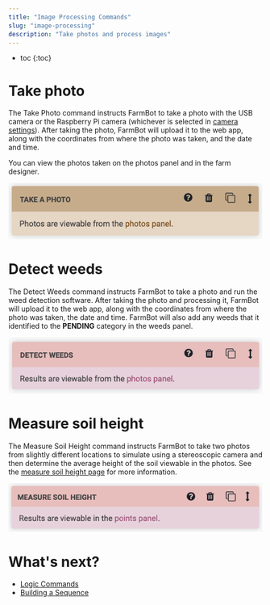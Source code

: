 ```yaml
---
title: "Image Processing Commands"
slug: "image-processing"
description: "Take photos and process images"
---
```


* toc
{:toc}

# Take photo

The <span class="fb-step fb-take-photo">Take Photo</span> command instructs FarmBot to take a photo with the USB camera or the Raspberry Pi camera (whichever is selected in [camera settings](../photos/camera-settings.md)). After taking the photo, FarmBot will upload it to the web app, along with the coordinates from where the photo was taken, and the date and time.

You can view the photos taken on the photos panel and in the farm designer.

![take a photo](_images/take_a_photo.png)

# Detect weeds

The <span class="fb-step fb-run-farmware">Detect Weeds</span> command instructs FarmBot to take a photo and run the weed detection software. After taking the photo and processing it, FarmBot will upload it to the web app, along with the coordinates from where the photo was taken, the date and time. FarmBot will also add any weeds that it identified to the **PENDING** category in the weeds panel.

![detect weeds](_images/detect_weeds.png)

# Measure soil height

The <span class="fb-step fb-run-farmware">Measure Soil Height</span> command instructs FarmBot to take two photos from slightly different locations to simulate using a stereoscopic camera and then determine the average height of the soil viewable in the photos. See the [measure soil height page](../photos/measure-soil-height.md) for more information.

![measure soil height](_images/measure_soil_height.png)

# What's next?

 * [Logic Commands](logic.md)
 * [Building a Sequence](../building-a-sequence.md)
